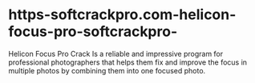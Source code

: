 # https-softcrackpro.com-helicon-focus-pro-softcrackpro-
Helicon Focus Pro Crack Is a reliable and impressive program for professional photographers that helps them fix and improve the focus in multiple photos by combining them into one focused photo.
